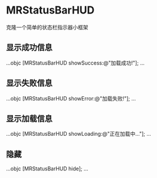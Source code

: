 # MRStatusBarHUD
克隆一个简单的状态栏指示器小框架

## 显示成功信息
...objc
[MRStatusBarHUD showSuccess:@"加载成功!"];
...

## 显示失败信息
...objc
[MRStatusBarHUD showError:@"加载失败!"];
...

## 显示加载信息
...objc
[MRStatusBarHUD showLoading:@"正在加载中..."];
...

## 隐藏
...objc
[MRStatusBarHUD hide];
...


